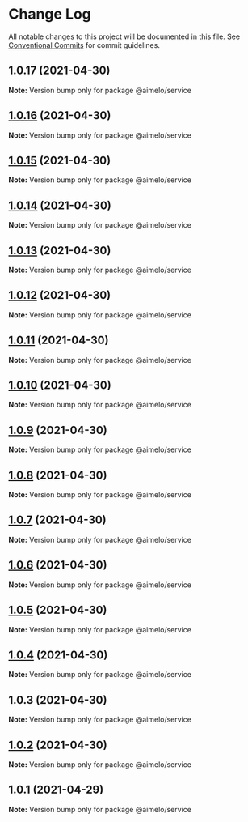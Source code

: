 # Change Log

All notable changes to this project will be documented in this file.
See [Conventional Commits](https://conventionalcommits.org) for commit guidelines.

## 1.0.17 (2021-04-30)

**Note:** Version bump only for package @aimelo/service





## [1.0.16](https://github.com/aimelo-io/aimelo-nestjs/compare/@aimelo/service@1.0.15...@aimelo/service@1.0.16) (2021-04-30)

**Note:** Version bump only for package @aimelo/service





## [1.0.15](https://github.com/aimelo-io/aimelo-nestjs/compare/@aimelo/service@1.0.14...@aimelo/service@1.0.15) (2021-04-30)

**Note:** Version bump only for package @aimelo/service





## [1.0.14](https://github.com/aimelo-io/aimelo-nestjs/compare/@aimelo/service@1.0.13...@aimelo/service@1.0.14) (2021-04-30)

**Note:** Version bump only for package @aimelo/service





## [1.0.13](https://github.com/aimelo-io/aimelo-nestjs/compare/@aimelo/service@1.0.12...@aimelo/service@1.0.13) (2021-04-30)

**Note:** Version bump only for package @aimelo/service





## [1.0.12](https://github.com/aimelo-io/aimelo-nestjs/compare/@aimelo/service@1.0.11...@aimelo/service@1.0.12) (2021-04-30)

**Note:** Version bump only for package @aimelo/service





## [1.0.11](https://github.com/aimelo-io/aimelo-nestjs/compare/@aimelo/service@1.0.10...@aimelo/service@1.0.11) (2021-04-30)

**Note:** Version bump only for package @aimelo/service





## [1.0.10](https://github.com/aimelo-io/aimelo-nestjs/compare/@aimelo/service@1.0.9...@aimelo/service@1.0.10) (2021-04-30)

**Note:** Version bump only for package @aimelo/service





## [1.0.9](https://github.com/aimelo-io/aimelo-nestjs/compare/@aimelo/service@1.0.8...@aimelo/service@1.0.9) (2021-04-30)

**Note:** Version bump only for package @aimelo/service





## [1.0.8](https://github.com/aimelo-io/aimelo-nestjs/compare/@aimelo/service@1.0.7...@aimelo/service@1.0.8) (2021-04-30)

**Note:** Version bump only for package @aimelo/service





## [1.0.7](https://github.com/aimelo-io/aimelo-nestjs/compare/@aimelo/service@1.0.6...@aimelo/service@1.0.7) (2021-04-30)

**Note:** Version bump only for package @aimelo/service





## [1.0.6](https://github.com/aimelo-io/aimelo-nestjs/compare/@aimelo/service@1.0.5...@aimelo/service@1.0.6) (2021-04-30)

**Note:** Version bump only for package @aimelo/service





## [1.0.5](https://github.com/aimelo-io/aimelo-nestjs/compare/@aimelo/service@1.0.4...@aimelo/service@1.0.5) (2021-04-30)

**Note:** Version bump only for package @aimelo/service





## [1.0.4](https://github.com/aimelo-io/aimelo-nestjs/compare/@aimelo/service@1.0.3...@aimelo/service@1.0.4) (2021-04-30)

**Note:** Version bump only for package @aimelo/service





## 1.0.3 (2021-04-30)

**Note:** Version bump only for package @aimelo/service





## [1.0.2](https://github.com/aimelo-io/aimelo-nestjs/compare/@aimelo/service@1.0.1...@aimelo/service@1.0.2) (2021-04-30)

**Note:** Version bump only for package @aimelo/service





## 1.0.1 (2021-04-29)

**Note:** Version bump only for package @aimelo/service
